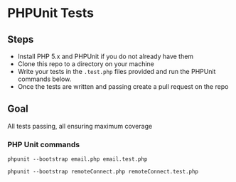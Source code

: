 # PHPUnit Tests

## Steps

* Install PHP 5.x and PHPUnit if you do not already have them
* Clone this repo to a directory on your machine
* Write your tests in the `.test.php` files provided and run the PHPUnit commands below. 
* Once the tests are written and passing create a pull request on the repo

## Goal

All tests passing, all ensuring maximum coverage

### PHP Unit commands

`phpunit --bootstrap email.php email.test.php`

`phpunit --bootstrap remoteConnect.php remoteConnect.test.php`